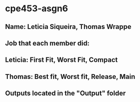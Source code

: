 # cpe453-asgn6
## Name: Leticia Siqueira, Thomas Wrappe
## Job that each member did:
## Leticia: First Fit, Worst Fit, Compact
## Thomas: Best fit, Worst fit, Release, Main
## Outputs located in the "Output" folder
